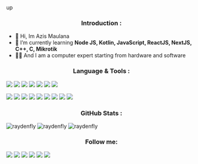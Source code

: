 up<h3 align="center">Introduction :</h3>

- 👋 Hi, Im Azis Maulana
- 🌱 I’m currently learning **Node JS, Kotlin, JavaScript, ReactJS, NextJS, C++, C, Mikrotik**
- 👨‍💻 And I am a computer expert starting from hardware and software


<h3 align="center">Language & Tools :</h3> 

<p>
    <img src="https://img.shields.io/badge/C++-000000?style=for-the-badge&logo=C&logoColor=blue"/>
    <img src="https://img.shields.io/badge/C-000000?style=for-the-badge&logo=c&logoColor=orange"/>
    <img src="https://img.shields.io/badge/git-000000?style=for-the-badge&logo=git&logoColor=grey"/>
    <img src="https://img.shields.io/badge/-GNU_Bash-000000?style=for-the-badge&logo=GNU-Bash&logoColor=4EAA25"/>
    <img src="https://img.shields.io/badge/shell_script-000000?style=for-the-badge&logo=gnu-bash&logoColor=white"/>
    <img src="https://img.shields.io/badge/JavaScript-000000?style=for-the-badge&logo=javascript&logoColor=yellow"/>
    <img src="https://img.shields.io/badge/Kotlin-000000?style=for-the-badge&logo=kotlin&logoColor=blue"/>
</p>
  <p>
    <img src="https://img.shields.io/badge/github-000000?style=for-the-badge&logo=github&logoColor=white"/>
    <img src="https://img.shields.io/badge/-Stackoverflow-000000?style=for-the-badge&logo=stack-overflow&logoColor=FE7A16"/>
    <img src="https://img.shields.io/badge/XDA--Developers-000000?style=for-the-badge&logo=XDA-Developers&logoColor=%23AC6E2F"/>
    <img src="https://img.shields.io/badge/Visual%20Studio%20Code-000000?style=for-the-badge&logo=visual-studio-code&logoColor=0078d7"/>
    <img src="https://img.shields.io/badge/Android-000000?style=for-the-badge&logo=android&logoColor=3DDC84"/>
    <img src="https://img.shields.io/badge/Linux-000000?style=for-the-badge&logo=linux&logoColor=FCC624"/>
    <img src="https://img.shields.io/badge/Arch_Linux-000000?style=for-the-badge&logo=arch-linux&logoColor=blue"/>
    <img src="https://img.shields.io/badge/Windows-000000?style=for-the-badge&logo=windows&logoColor=0078D6"/>
    <img src="https://img.shields.io/badge/Mikrotik-000000?style=for-the-badge&logo=mikrotik&logoColor=gray"/>
  </p>
  
<h3 align="center">GitHub Stats :</h3>
<!---
want to know more about me please look at my website, namely https://raydenfly76.repl.co
<!-- Markdown -->
<img src="https://github-readme-stats.vercel.app/api?username=RAYDENFLY&show_icons=true&theme=midnight-purple" alt="raydenfly" />
<img class="center" src="https://github-readme-stats.vercel.app/api/top-langs/?username=RAYDENFLY&theme=midnight-purple&layout=compact" alt="raydenfly" />
<img src="https://komarev.com/ghpvc/?username=RAYDENFLY&label=Profile%20Views&color=blueviolet&style=plastic" alt="raydenfly" /> </p>

<h3 align="center">Follow me:</h3>

<p align="left">
  <p>
    <a href="https://instagram.com/azis_maulana321"><img src="https://img.shields.io/badge/Instagram-000000?style=for-the-badge&logo=instagram&logoColor=red"/></a>
    <a href="https://twitter.com/azis_maulana321"><img src="https://img.shields.io/badge/Twitter-000000?style=for-the-badge&logo=twitter&logoColor=blue"/></a>
    <a href="https://t.me/azis_maulana321"><img src="https://img.shields.io/badge/Telegram-000000?style=for-the-badge&logo=Telegram&logoColor=blue"/></a>
    <a href="https://https://wa.me/62858112145701"><img src="https://img.shields.io/badge/Whatsapp-000000?style=for-the-badge&logo=Whatsapp&logoColor=green"/></a>
    <a href="https://forum.xda-developers.com/m/raydenfly.12070255/"><img src="https://img.shields.io/badge/XDA--Developers-000000?style=for-the-badge&logo=XDA-Developers&logoColor=%23AC6E2F"/></a>
    <a href="raydenfly84@gmail.com"><img src="https://img.shields.io/badge/Gmail-000000?style=for-the-badge&logo=gmail&logoColor=D14836"/></a>
  </p>
